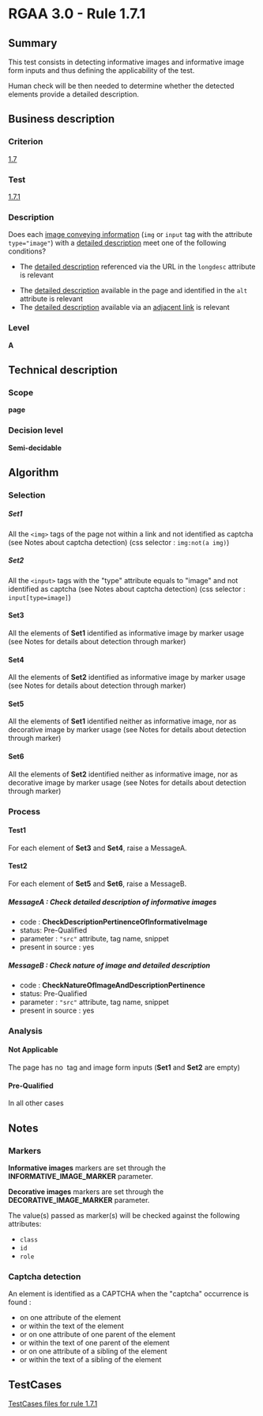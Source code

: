 # RGAA 3.0 -  Rule 1.7.1

## Summary

This test consists in detecting informative images and informative image form inputs and thus defining the applicability of the test.

Human check will be then needed to determine whether the detected elements provide a detailed description.

## Business description

### Criterion

[1.7](http://disic.github.io/rgaa_referentiel_en/RGAA3.0_Criteria_English_version_v1.html#crit-1-7)

### Test

[1.7.1](http://disic.github.io/rgaa_referentiel_en/RGAA3.0_Criteria_English_version_v1.html#test-1-7-1)

### Description
Does each <a href="http://disic.github.io/rgaa_referentiel_en/RGAA3.0_Glossary_English_version_v1.html#mImgInfo">image
  conveying information</a> (<code>img</code> or <code>input</code>  tag with the
    attribute&nbsp; <code>type="image"</code>) with a <a href="http://disic.github.io/rgaa_referentiel_en/RGAA3.0_Glossary_English_version_v1.html#mDescDetaillee">detailed
  description</a> meet one of the following conditions?
    <ul><li> The <a href="http://disic.github.io/rgaa_referentiel_en/RGAA3.0_Glossary_English_version_v1.html#mDescDetaillee">detailed
    description</a> referenced via the URL in the
   <code>longdesc</code> attribute is relevant</li>
  <li> The <a href="http://disic.github.io/rgaa_referentiel_en/RGAA3.0_Glossary_English_version_v1.html#mDescDetaillee">detailed
    description</a> available in the page and
   identified in the <code>alt</code> attribute is relevant</li>
  <li> The <a href="http://disic.github.io/rgaa_referentiel_en/RGAA3.0_Glossary_English_version_v1.html#mDescDetaillee">detailed
    description</a> available via an <a href="http://disic.github.io/rgaa_referentiel_en/RGAA3.0_Glossary_English_version_v1.html#mLienAdj">adjacent
    link</a> is relevant</li>
    </ul> 


### Level

**A**

## Technical description

### Scope

**page**

### Decision level

**Semi-decidable**

## Algorithm

### Selection

##### Set1

All the `<img>` tags of the page not within a link and not identified as captcha (see Notes about captcha detection) (css selector : `img:not(a img)`)

##### Set2

All the `<input>` tags with the "type" attribute equals to "image" and not identified as captcha (see Notes about captcha detection) (css selector : `input[type=image]`)

#### Set3

All the elements of **Set1** identified as informative image by marker usage (see Notes for details about detection through marker)

#### Set4

All the elements of **Set2** identified as informative image by marker usage (see Notes for details about detection through marker)

#### Set5

All the elements of **Set1** identified neither as informative image, nor as decorative image by marker usage (see Notes for details about detection through marker)

#### Set6

All the elements of **Set2** identified neither as informative image, nor as decorative image by marker usage (see Notes for details about detection through marker)

### Process

#### Test1

For each element of **Set3** and **Set4**, raise a MessageA.

#### Test2

For each element of **Set5** and **Set6**, raise a MessageB.

##### MessageA : Check detailed description of informative images

-    code : **CheckDescriptionPertinenceOfInformativeImage** 
-    status: Pre-Qualified
-    parameter : `"src"` attribute, tag name, snippet
-    present in source : yes

##### MessageB : Check nature of image and detailed description 

-    code : **CheckNatureOfImageAndDescriptionPertinence** 
-    status: Pre-Qualified
-    parameter : `"src"` attribute, tag name, snippet
-    present in source : yes

### Analysis

#### Not Applicable 

The page has no <img> tag and image form inputs (**Set1** and **Set2** are empty)

#### Pre-Qualified

In all other cases

## Notes

### Markers 

**Informative images** markers are set through the **INFORMATIVE_IMAGE_MARKER** parameter.

**Decorative images** markers are set through the **DECORATIVE_IMAGE_MARKER** parameter.

The value(s) passed as marker(s) will be checked against the following attributes:

- `class`
- `id`
- `role`

### Captcha detection

An element is identified as a CAPTCHA when the "captcha" occurrence is found :

- on one attribute of the element
- or within the text of the element
- or on one attribute of one parent of the element
- or within the text of one parent of the element
- or on one attribute of a sibling of the element
- or within the text of a sibling of the element



##  TestCases 

[TestCases files for rule 1.7.1](https://github.com/Asqatasun/Asqatasun/tree/master/rules/rules-rgaa3.0/src/test/resources/testcases/rgaa30/Rgaa30Rule010701/) 


